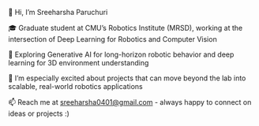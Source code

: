👋 Hi, I’m Sreeharsha Paruchuri

🎓 Graduate student at CMU’s Robotics Institute (MRSD), working at the intersection of Deep Learning for Robotics and Computer Vision

🌱 Exploring Generative AI for long-horizon robotic behavior and deep learning for 3D environment understanding

🚀 I’m especially excited about projects that can move beyond the lab into scalable, real-world robotics applications

📫 Reach me at sreeharsha0401@gmail.com - always happy to connect on ideas or projects :)

